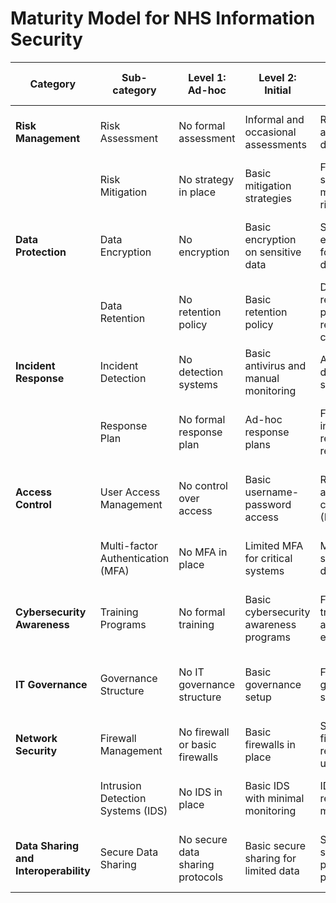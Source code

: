 # Maturity Model for NHS Information Security

| **Category**                  | **Sub-category**                       | **Level 1: Ad-hoc**                      | **Level 2: Initial**                   | **Level 3: Defined**                    | **Level 4: Managed**                     | **Level 5: Optimized**                       | **Current NHS Level** |
|-------------------------------|----------------------------------------|------------------------------------------|----------------------------------------|------------------------------------------|------------------------------------------|------------------------------------------------|-----------------------|
| **Risk Management**            | Risk Assessment                        | No formal assessment                     | Informal and occasional assessments    | Regular risk assessments, documented     | Proactive assessments with regular reviews | Continuous assessments with real-time updates  | **Level 2**           |
|                               | Risk Mitigation                        | No strategy in place                     | Basic mitigation strategies            | Formal strategies for managing risk      | Advanced mitigation with monitoring      | Automated, real-time mitigation               | **Level 2**           |
| **Data Protection**            | Data Encryption                        | No encryption                            | Basic encryption on sensitive data     | Strong encryption for critical data      | Encryption across systems, regularly tested | Continuous encryption, automated monitoring   | **Level 3**           |
|                               | Data Retention                         | No retention policy                      | Basic retention policy                 | Defined retention policy with regular checks | Regular reviews and audits              | Automated, optimized data retention policies   | **Level 3**           |
| **Incident Response**          | Incident Detection                     | No detection systems                     | Basic antivirus and manual monitoring  | Automated detection systems              | Advanced detection with monitoring       | AI-based real-time threat detection            | **Level 2**           |
|                               | Response Plan                          | No formal response plan                  | Ad-hoc response plans                  | Formal plan in place, reviewed regularly | Detailed response plan with regular testing | Automated response and analysis               | **Level 2**           |
| **Access Control**             | User Access Management                 | No control over access                   | Basic username-password access         | Role-based access controls (RBAC)        | Advanced controls, reviewed periodically | Adaptive controls based on user behavior       | **Level 2**           |
|                               | Multi-factor Authentication (MFA)      | No MFA in place                          | Limited MFA for critical systems       | MFA for most sensitive data              | MFA across the organization              | Adaptive MFA, based on real-time risk          | **Level 1**           |
| **Cybersecurity Awareness**    | Training Programs                      | No formal training                       | Basic cybersecurity awareness programs | Formal training for all employees        | Regular, targeted training programs      | Continuous training tailored to specific roles | **Level 2**           |
| **IT Governance**              | Governance Structure                   | No IT governance structure               | Basic governance setup                 | Formalized governance structure          | Governance integrated into decision-making | Governance continuously reviewed and improved | **Level 2**           |
| **Network Security**           | Firewall Management                    | No firewall or basic firewalls           | Basic firewalls in place               | Strong firewalls with regular updates    | Advanced firewalls with threat detection | Adaptive firewalls with real-time updates      | **Level 3**           |
|                               | Intrusion Detection Systems (IDS)       | No IDS in place                          | Basic IDS with minimal monitoring      | IDS with regular monitoring              | Advanced IDS with real-time alerts       | AI-driven IDS with automatic responses        | **Level 2**           |
| **Data Sharing and Interoperability** | Secure Data Sharing                     | No secure data sharing protocols         | Basic secure sharing for limited data  | Secure sharing protocols in place        | Secure sharing across departments        | Automated and secure data sharing across systems | **Level 3**           |
